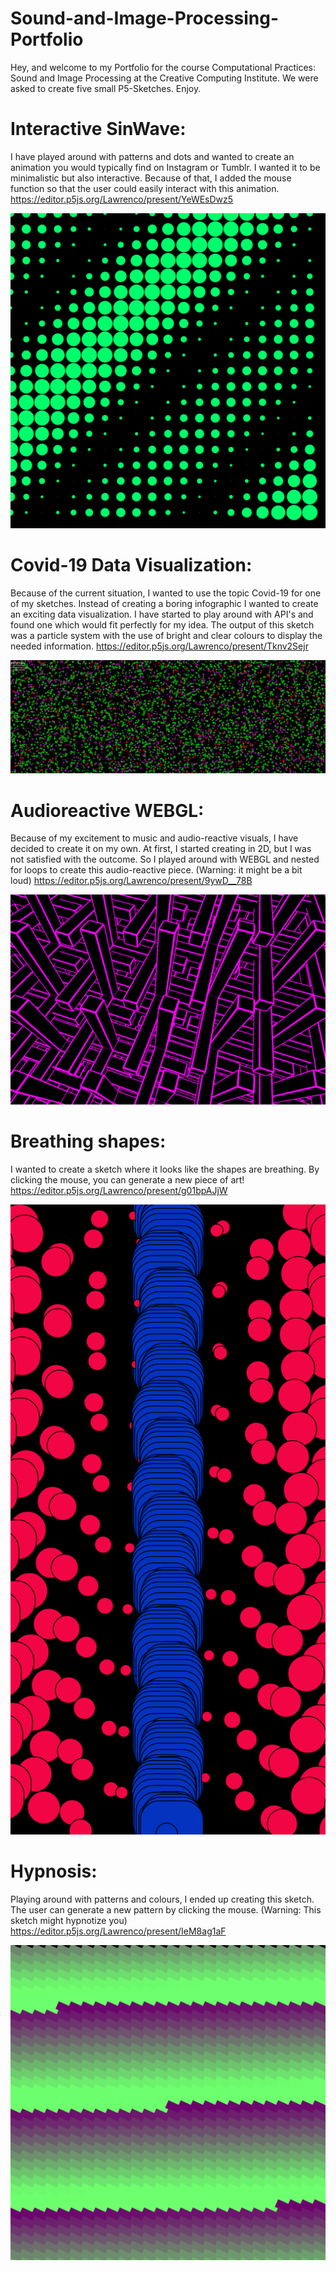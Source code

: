 # Sound-and-Image-Processing-Portfolio
Hey, and welcome to my Portfolio for the course Computational Practices: Sound and Image Processing at the Creative Computing Institute.
We were asked to create five small P5-Sketches. Enjoy.

# Interactive SinWave: 
I have played around with patterns and dots and wanted to create an animation you would typically find on Instagram or Tumblr.
I wanted it to be minimalistic but also interactive. Because of that, I added the mouse function so that the user could easily interact with this animation.
https://editor.p5js.org/Lawrenco/present/YeWEsDwz5

![](https://github.com/Lawrenco/Sound-and-Image-Processing-Portfolio/blob/master/SinWave.png)

# Covid-19 Data Visualization: 
Because of the current situation, I wanted to use the topic Covid-19 for one of my sketches. Instead of creating a boring infographic I wanted to create an exciting data visualization. I have started to play around with API's and found one which would fit perfectly for my idea. The output of this sketch was a particle system with the use of bright and clear colours to display the needed information.
https://editor.p5js.org/Lawrenco/present/Tknv2Sejr


![](https://github.com/Lawrenco/Sound-and-Image-Processing-Portfolio/blob/master/Covid.png)

# Audioreactive WEBGL: 
Because of my excitement to music and audio-reactive visuals, I have decided to create it on my own. At first, I started creating in 2D, but I was not satisfied with the outcome. So I played around with WEBGL and nested for loops to create this audio-reactive piece. 
(Warning: it might be a bit loud)
https://editor.p5js.org/Lawrenco/present/9ywD__78B


![](https://github.com/Lawrenco/Sound-and-Image-Processing-Portfolio/blob/master/AudioReactive.png)

# Breathing shapes: 
I wanted to create a sketch where it looks like the shapes are breathing. 
By clicking the mouse, you can generate a new piece of art!
https://editor.p5js.org/Lawrenco/present/g01bpAJjW


![](https://github.com/Lawrenco/Sound-and-Image-Processing-Portfolio/blob/master/Breathe.png)

# Hypnosis: 
Playing around with patterns and colours, I ended up creating this sketch. The user can generate a new pattern by clicking the mouse.
(Warning: This sketch might hypnotize you)
https://editor.p5js.org/Lawrenco/present/IeM8ag1aF


![](https://github.com/Lawrenco/Sound-and-Image-Processing-Portfolio/blob/master/Hypnosis.png)
